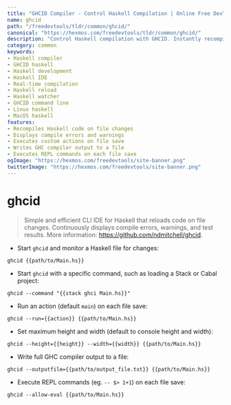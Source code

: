 ```yaml
---
title: "GHCID Compiler - Control Haskell Compilation | Online Free DevTools by Hexmos"
name: ghcid
path: "/freedevtools/tldr/common/ghcid/"
canonical: "https://hexmos.com/freedevtools/tldr/common/ghcid/"
description: "Control Haskell compilation with GHCID. Instantly recompile code on file changes and debug Haskell projects using command line. Free online tool, no registration required."
category: common
keywords:
- Haskell compiler
- GHCID haskell
- Haskell development
- Haskell IDE
- Real-time compilation
- Haskell reload
- Haskell watcher
- GHCID command line
- Linux haskell
- MacOS haskell
features:
- Recompiles Haskell code on file changes
- Displays compile errors and warnings
- Executes custom actions on file save
- Writes GHC compiler output to a file
- Executes REPL commands on each file save
ogImage: "https://hexmos.com/freedevtools/site-banner.png"
twitterImage: "https://hexmos.com/freedevtools/site-banner.png"
---
```


# ghcid

> Simple and efficient CLI IDE for Haskell that reloads code on file changes.
> Continuously displays compile errors, warnings, and test results.
> More information: <https://github.com/ndmitchell/ghcid>.

- Start `ghcid` and monitor a Haskell file for changes:

`ghcid {{path/to/Main.hs}}`

- Start `ghcid` with a specific command, such as loading a Stack or Cabal project:

`ghcid --command "{{stack ghci Main.hs}}"`

- Run an action (default `main`) on each file save:

`ghcid --run={{action}} {{path/to/Main.hs}}`

- Set maximum height and width (default to console height and width):

`ghcid --height={{height}} --width={{width}} {{path/to/Main.hs}}`

- Write full GHC compiler output to a file:

`ghcid --outputfile={{path/to/output_file.txt}} {{path/to/Main.hs}}`

- Execute REPL commands (eg. `-- $> 1+1`) on each file save:

`ghcid --allow-eval {{path/to/Main.hs}}`
